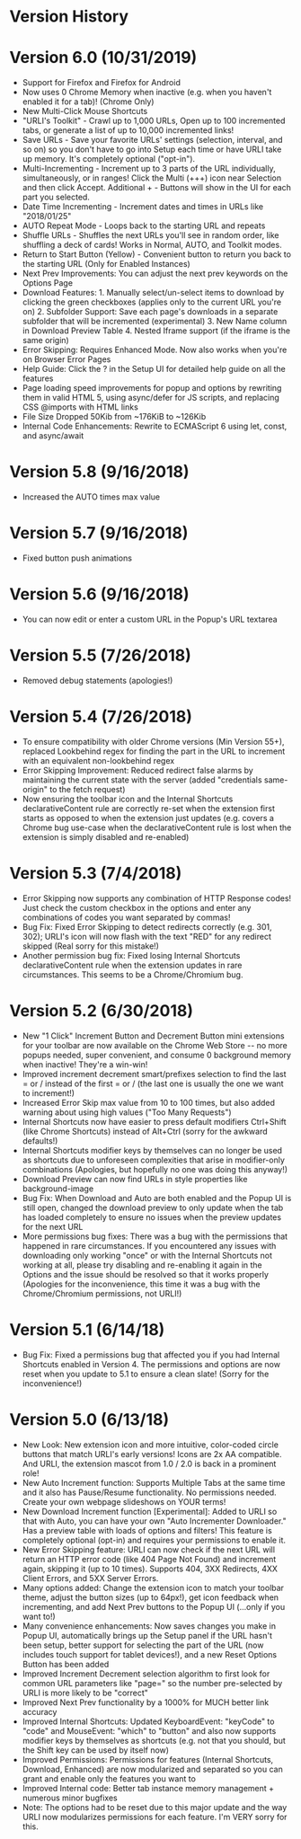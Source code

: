 # Version History

# Version 6.0 (10/31/2019)
- Support for Firefox and Firefox for Android
- Now uses 0 Chrome Memory when inactive (e.g. when you haven't enabled it for a tab)! (Chrome Only)
- New Multi-Click Mouse Shortcuts
- "URLI's Toolkit" - Crawl up to 1,000 URLs, Open up to 100 incremented tabs, or generate a list of up to 10,000 incremented links!
- Save URLs - Save your favorite URLs' settings (selection, interval, and so on) so you don't have to go into Setup each time or have URLI take up memory. It's completely optional ("opt-in").
- Multi-Incrementing - Increment up to 3 parts of the URL individually, simultaneously, or in ranges! Click the Multi (+++) icon near Selection and then click Accept. Additional + - Buttons will show in the UI for each part you selected.
- Date Time Incrementing - Increment dates and times in URLs like "2018/01/25"
- AUTO Repeat Mode - Loops back to the starting URL and repeats
- Shuffle URLs - Shuffles the next URLs you'll see in random order, like shuffling a deck of cards! Works in Normal, AUTO, and Toolkit modes.
- Return to Start Button (Yellow) - Convenient button to return you back to the starting URL (Only for Enabled Instances)
- Next Prev Improvements: You can adjust the next prev keywords on the Options Page
- Download Features: 1. Manually select/un-select items to download by clicking the green checkboxes (applies only to the current URL you're on) 2. Subfolder Support: Save each page's downloads in a separate subfolder that will be incremented (experimental) 3. New Name column in Download Preview Table 4. Nested Iframe support (if the iframe is the same origin)
- Error Skipping: Requires Enhanced Mode. Now also works when you're on Browser Error Pages
- Help Guide: Click the ? in the Setup UI for detailed help guide on all the features
- Page loading speed improvements for popup and options by rewriting them in valid HTML 5, using async/defer for JS scripts, and replacing CSS @imports with HTML links
- File Size Dropped 50Kib from ~176KiB to ~126Kib
- Internal Code Enhancements: Rewrite to ECMAScript 6 using let, const, and async/await

# Version 5.8 (9/16/2018)
- Increased the AUTO times max value

# Version 5.7 (9/16/2018)
- Fixed button push animations

# Version 5.6 (9/16/2018)
- You can now edit or enter a custom URL in the Popup's URL textarea

# Version 5.5 (7/26/2018)
- Removed debug statements (apologies!)

# Version 5.4 (7/26/2018)
- To ensure compatibility with older Chrome versions (Min Version 55+), replaced Lookbehind regex for finding the part in the URL to increment with an equivalent non-lookbehind regex 
- Error Skipping Improvement: Reduced redirect false alarms by maintaining the current state with the server (added "credentials same-origin" to the fetch request)
- Now ensuring the toolbar icon and the Internal Shortcuts declarativeContent rule are correctly re-set when the extension first starts as opposed to when the extension just updates (e.g. covers a Chrome bug use-case when the declarativeContent rule is lost when the extension is simply disabled and re-enabled)

# Version 5.3 (7/4/2018)
- Error Skipping now supports any combination of HTTP Response codes! Just check the custom checkbox in the options and enter any combinations of codes you want separated by commas!
- Bug Fix: Fixed Error Skipping to detect redirects correctly (e.g. 301, 302); URLI's icon will now flash with the text "RED" for any redirect skipped (Real sorry for this mistake!)
- Another permission bug fix: Fixed losing Internal Shortcuts declarativeContent rule when the extension updates in rare circumstances. This seems to be a Chrome/Chromium bug.

# Version 5.2 (6/30/2018)
- New "1 Click" Increment Button and Decrement Button mini extensions for your toolbar are now available on the Chrome Web Store -- no more popups needed, super convenient, and consume 0 background memory when inactive! They're a win-win!
- Improved increment decrement smart/prefixes selection to find the last = or / instead of the first = or / (the last one is usually the one we want to increment!)
- Increased Error Skip max value from 10 to 100 times, but also added warning about using high values ("Too Many Requests")
- Internal Shortcuts now have easier to press default modifiers Ctrl+Shift (like Chrome Shortcuts) instead of Alt+Ctrl (sorry for the awkward defaults!)
- Internal Shortcuts modifier keys by themselves can no longer be used as shortcuts due to unforeseen complexities that arise in modifier-only combinations (Apologies, but hopefully no one was doing this anyway!)
- Download Preview can now find URLs in style properties like background-image
- Bug Fix: When Download and Auto are both enabled and the Popup UI is still open, changed the download preview to only update when the tab has loaded completely to ensure no issues when the preview updates for the next URL
- More permissions bug fixes: There was a bug with the permissions that happened in rare circumstances. If you encountered any issues with downloading only working "once" or with the Internal Shortcuts not working at all, please try disabling and re-enabling it again in the Options and the issue should be resolved so that it works properly (Apologies for the inconvenience, this time it was a bug with the Chrome/Chromium permissions, not URLI!)

# Version 5.1 (6/14/18)
- Bug Fix: Fixed a permissions bug that affected you if you had Internal Shortcuts enabled in Version 4. The permissions and options are now reset when you update to 5.1 to ensure a clean slate! (Sorry for the inconvenience!)

# Version 5.0 (6/13/18)
- New Look: New extension icon and more intuitive, color-coded circle buttons that match URLI's early versions! Icons are 2x AA compatible. And URLI, the extension mascot from 1.0 / 2.0 is back in a prominent role!
- New Auto Increment function: Supports Multiple Tabs at the same time and it also has Pause/Resume functionality. No permissions needed. Create your own webpage slideshows on YOUR terms!
- New Download Increment function [Experimental]: Added to URLI so that with Auto, you can have your own "Auto Incrementer Downloader." Has a preview table with loads of options and filters! This feature is completely optional (opt-in) and requires your permissions to enable it.
- New Error Skipping feature: URLI can now check if the next URL will return an HTTP error code (like 404 Page Not Found) and increment again, skipping it (up to 10 times). Supports 404, 3XX Redirects, 4XX Client Errors, and 5XX Server Errors.
- Many options added: Change the extension icon to match your toolbar theme, adjust the button sizes (up to 64px!), get icon feedback when incrementing, and add Next Prev buttons to the Popup UI (...only if you want to!)
- Many convenience enhancements: Now saves changes you make in Popup UI, automatically brings up the Setup panel if the URL hasn't been setup, better support for selecting the part of the URL (now includes touch support for tablet devices!), and a new Reset Options Button has been added
- Improved Increment Decrement selection algorithm to first look for common URL parameters like "page=" so the number pre-selected by URLI is more likely to be "correct"
- Improved Next Prev functionality by a 1000% for MUCH better link accuracy
- Improved Internal Shortcuts: Updated KeyboardEvent: "keyCode" to "code" and MouseEvent: "which" to "button" and also now supports modifier keys by themselves as shortcuts (e.g. not that you should, but the Shift key can be used by itself now)
- Improved Permissions: Permissions for features (Internal Shortcuts, Download, Enhanced) are now modularized and separated so you can grant and enable only the features you want to
- Improved Internal code: Better tab instance memory management + numerous minor bugfixes
- Note: The options had to be reset due to this major update and the way URLI now modularizes permissions for each feature. I'm VERY sorry for this.